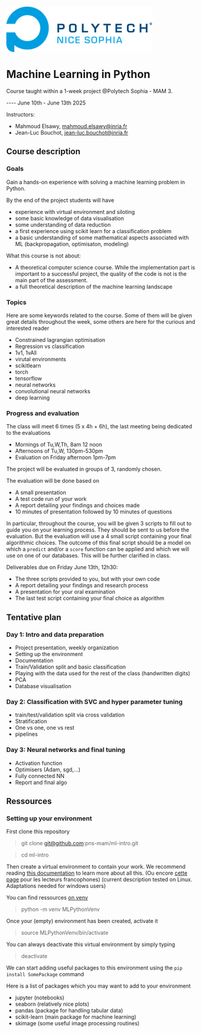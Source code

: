 ![PNS](logo-pns.png)
# Machine Learning in Python
Course taught within a 1-week project @Polytech Sophia - MAM 3.

---- June 10th - June 13th 2025

Instructors:
* Mahmoud Elsawy, mahmoud.elsawy@inria.fr
* Jean-Luc Bouchot, jean-luc.bouchot@inria.fr

## Course description

### Goals 
Gain a hands-on experience with solving a machine learning problem in Python.

By the end of the project students will have
* experience with virtual environment and siloting
* some basic knowledge of data visualisation
* some understanding of data reduction
* a first experience using scikit learn for a classification problem
* a basic understanding of some mathematical aspects associated with ML (backpropagation, optimisaton, modeling)

What this course is not about:
* A theoretical computer science course. While the implementation part is important to a successful project, the quality of the code is not is the main part of the assessment. 
* a full theoretical description of the machine learning landscape

### Topics
Here are some keywords related to the course. Some of them will be given great details throughout the week, some others are here for the curious and interested reader
* Constrained lagrangian optimisation 
* Regression vs classification 
* 1v1, 1vAll
* virutal environments
* scikitlearn
* torch 
* tensorflow
* neural networks
* convolutional neural networks
* deep learning 


### Progress and evaluation

The class will meet 6 times (5 x 4h + 6h), the last meeting being dedicated to the evaluations
* Mornings of Tu,W,Th, 8am 12 noon
* Afternoons of Tu,W, 130pm-530pm
* Evaluation on Friday afternoon 1pm-7pm

The project will be evaluated in groups of 3, randomly chosen.

The evaluation will be done based on
* A small presentation
* A test code run of your work
* A report detailing your findings and choices made
* 10 minutes of presentation followed by 10 minutes of questions

In particular, throughout the course, you will be given 3 scripts to fill out to guide you on your learning process. 
They should be sent to us before the evaluation. 
But the evaluation will use a 4 small script containing your final algorithmic choices. 
The outcome of this final script should be a model on which a `predict` and/or a `score` function can be applied and which we will use on one of our databases.
This will be further clarified in class. 

Deliverables due on Friday June 13th, 12h30:
* The three scripts provided to you, but with your own code
* A report detailing your findings and research process
* A presentation for your oral examination
* The last test script containing your final choice as algorithm



## Tentative plan

### Day 1: Intro and data preparation

* Project presentation, weekly organization
* Setting up the environment
* Documentation
* Train/Validation split and basic classification
* Playing with the data used for the rest of the class (handwritten digits)
* PCA 
* Database visualisation

### Day 2: Classification with SVC and hyper parameter tuning

* train/test/validation split via cross validation
* Stratification
* One vs one, one vs rest
* pipelines

### Day 3: Neural networks and final tuning

* Activation function
* Optimisers (Adam, sgd,...)
* Fully connected NN
* Report and final algo

## Ressources

### Setting up your environment

First clone this repository

> git clone git@github.com:pns-mam/ml-intro.git 

> cd ml-intro

Then create a virtual environment to contain your work. 
We recommend reading [this documentation](https://packaging.python.org/en/latest/tutorials/installing-packages/) to learn more about all this. (Ou encore [cette page](https://docs.python.org/fr/dev/installing/index.html) pour les lecteurs francophones)
(current description tested on Linux. Adaptations needed for windows users)

You can find ressources [on venv](https://docs.python.org/3/library/venv.html)
> python -m venv MLPythonVenv

Once your (empty) environment has been created, activate it 
> source MLPythonVenv/bin/activate

You can always deactivate this virtual environment by simply typing 
> deactivate 

We can start adding useful packages to this environment using the `pip install SomePackage` command

Here is a list of packages which you may want to add to your environment
* jupyter (notebooks)
* seaborn (relatively nice plots)
* pandas (package for handling tabular data)
* scikit-learn (main package for machine learning)
* skimage (some useful image processing routines)


